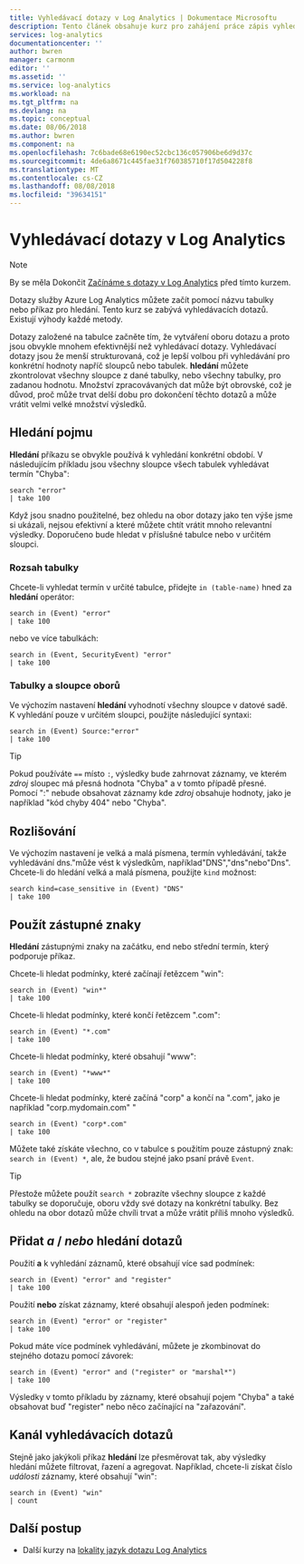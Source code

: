 ```yaml
---
title: Vyhledávací dotazy v Log Analytics | Dokumentace Microsoftu
description: Tento článek obsahuje kurz pro zahájení práce zápis vyhledávací dotazy v Log Analytics.
services: log-analytics
documentationcenter: ''
author: bwren
manager: carmonm
editor: ''
ms.assetid: ''
ms.service: log-analytics
ms.workload: na
ms.tgt_pltfrm: na
ms.devlang: na
ms.topic: conceptual
ms.date: 08/06/2018
ms.author: bwren
ms.component: na
ms.openlocfilehash: 7c6bade68e6190ec52cbc136c057906be6d9d37c
ms.sourcegitcommit: 4de6a8671c445fae31f760385710f17d504228f8
ms.translationtype: MT
ms.contentlocale: cs-CZ
ms.lasthandoff: 08/08/2018
ms.locfileid: "39634151"
---
```

# <a name="search-queries-in-log-analytics"></a>Vyhledávací dotazy v Log Analytics

> [!NOTE]
> By se měla Dokončit [Začínáme s dotazy v Log Analytics](get-started-queries.md) před tímto kurzem.

Dotazy služby Azure Log Analytics můžete začít pomocí názvu tabulky nebo příkaz pro hledání. Tento kurz se zabývá vyhledávacích dotazů. Existují výhody každé metody.

Dotazy založené na tabulce začněte tím, že vytváření oboru dotazu a proto jsou obvykle mnohem efektivnější než vyhledávací dotazy. Vyhledávací dotazy jsou že menší strukturovaná, což je lepší volbou při vyhledávání pro konkrétní hodnoty napříč sloupců nebo tabulek. **hledání** můžete zkontrolovat všechny sloupce z dané tabulky, nebo všechny tabulky, pro zadanou hodnotu. Množství zpracovávaných dat může být obrovské, což je důvod, proč může trvat delší dobu pro dokončení těchto dotazů a může vrátit velmi velké množství výsledků.

## <a name="search-a-term"></a>Hledání pojmu
**Hledání** příkazu se obvykle používá k vyhledání konkrétní období. V následujícím příkladu jsou všechny sloupce všech tabulek vyhledávat termín "Chyba":

```OQL
search "error"
| take 100
```

Když jsou snadno použitelné, bez ohledu na obor dotazy jako ten výše jsme si ukázali, nejsou efektivní a které můžete chtít vrátit mnoho relevantní výsledky. Doporučeno bude hledat v příslušné tabulce nebo v určitém sloupci.

### <a name="table-scoping"></a>Rozsah tabulky
Chcete-li vyhledat termín v určité tabulce, přidejte `in (table-name)` hned za **hledání** operátor:

```OQL
search in (Event) "error"
| take 100
```

nebo ve více tabulkách:
```OQL
search in (Event, SecurityEvent) "error"
| take 100
```

### <a name="table-and-column-scoping"></a>Tabulky a sloupce oborů
Ve výchozím nastavení **hledání** vyhodnotí všechny sloupce v datové sadě. K vyhledání pouze v určitém sloupci, použijte následující syntaxi:

```OQL
search in (Event) Source:"error"
| take 100
```

> [!TIP]
> Pokud používáte `==` místo `:`, výsledky bude zahrnovat záznamy, ve kterém *zdroj* sloupec má přesná hodnota "Chyba" a v tomto případě přesné. Pomocí ":" nebude obsahovat záznamy kde *zdroj* obsahuje hodnoty, jako je například "kód chyby 404" nebo "Chyba".

## <a name="case-sensitivity"></a>Rozlišování
Ve výchozím nastavení je velká a malá písmena, termín vyhledávání, takže vyhledávání dns."může vést k výsledkům, například"DNS","dns"nebo"Dns". Chcete-li do hledání velká a malá písmena, použijte `kind` možnost:

```OQL
search kind=case_sensitive in (Event) "DNS"
| take 100
```

## <a name="use-wild-cards"></a>Použít zástupné znaky
**Hledání** zástupnými znaky na začátku, end nebo střední termín, který podporuje příkaz.

Chcete-li hledat podmínky, které začínají řetězcem "win":
```OQL
search in (Event) "win*"
| take 100
```

Chcete-li hledat podmínky, které končí řetězcem ".com":
```OQL
search in (Event) "*.com"
| take 100
```

Chcete-li hledat podmínky, které obsahují "www":
```OQL
search in (Event) "*www*"
| take 100
```

Chcete-li hledat podmínky, které začíná "corp" a končí na ".com", jako je například "corp.mydomain.com" "

```OQL
search in (Event) "corp*.com"
| take 100
```

Můžete také získáte všechno, co v tabulce s použitím pouze zástupný znak: `search in (Event) *`, ale, že budou stejné jako psaní právě `Event`.

> [!TIP]
> Přestože můžete použít `search *` zobrazíte všechny sloupce z každé tabulky se doporučuje, oboru vždy své dotazy na konkrétní tabulky. Bez ohledu na obor dotazů může chvíli trvat a může vrátit příliš mnoho výsledků.

## <a name="add-and--or-to-search-queries"></a>Přidat *a* / *nebo* hledání dotazů
Použití **a** k vyhledání záznamů, které obsahují více sad podmínek:

```OQL
search in (Event) "error" and "register"
| take 100
```

Použití **nebo** získat záznamy, které obsahují alespoň jeden podmínek:

```OQL
search in (Event) "error" or "register"
| take 100
```

Pokud máte více podmínek vyhledávání, můžete je zkombinovat do stejného dotazu pomocí závorek:

```OQL
search in (Event) "error" and ("register" or "marshal*")
| take 100
```

Výsledky v tomto příkladu by záznamy, které obsahují pojem "Chyba" a také obsahovat buď "register" nebo něco začínající na "zařazování".

## <a name="pipe-search-queries"></a>Kanál vyhledávacích dotazů
Stejně jako jakýkoli příkaz **hledání** lze přesměrovat tak, aby výsledky hledání můžete filtrovat, řazení a agregovat. Například, chcete-li získat číslo *události* záznamy, které obsahují "win":

```OQL
search in (Event) "win"
| count
```




## <a name="next-steps"></a>Další postup

- Další kurzy na [lokality jazyk dotazu Log Analytics ](http://http://docs.loganalytics.io)
